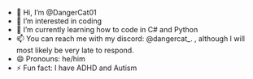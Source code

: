 - 👋 Hi, I’m @DangerCat01
- 👀 I’m interested in coding
- 🌱 I’m currently learning how to code in C# and Python
- 📫 You can reach me with my discord: @dangercat_.
, although I will most likely be very late to respond.
- 😄 Pronouns: he/him
- ⚡ Fun fact: I have ADHD and Autism
  
